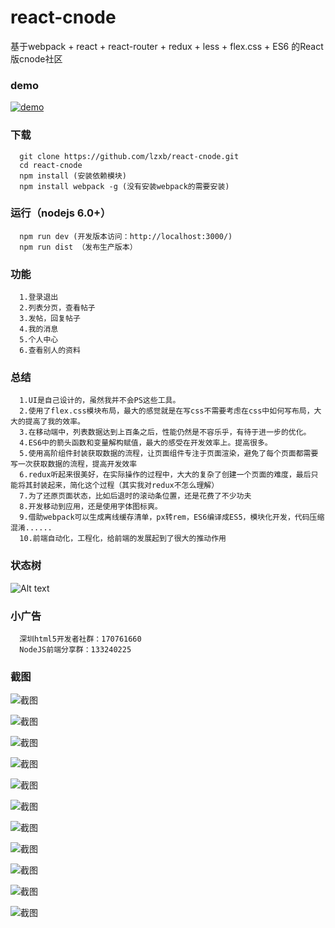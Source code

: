 # react-cnode
基于webpack + react + react-router + redux + less + flex.css + ES6 的React版cnode社区

### demo
 [![demo](https://github.com/lzxb/react-cnode/raw/master/shot/QR-code.png)](http://lzxb.github.io/react-cnode/)

### 下载
```
  git clone https://github.com/lzxb/react-cnode.git
  cd react-cnode
  npm install (安装依赖模块)
  npm install webpack -g (没有安装webpack的需要安装)
```

### 运行（nodejs 6.0+）
```
  npm run dev (开发版本访问：http://localhost:3000/)
  npm run dist （发布生产版本）

```
### 功能
```
  1.登录退出
  2.列表分页，查看帖子
  3.发帖，回复帖子
  4.我的消息
  5.个人中心
  6.查看别人的资料
```

### 总结
```
  1.UI是自己设计的，虽然我并不会PS这些工具。
  2.使用了flex.css模块布局，最大的感觉就是在写css不需要考虑在css中如何写布局，大大的提高了我的效率。
  3.在移动端中，列表数据达到上百条之后，性能仍然是不容乐乎，有待于进一步的优化。
  4.ES6中的箭头函数和变量解构赋值，最大的感受在开发效率上。提高很多。
  5.使用高阶组件封装获取数据的流程，让页面组件专注于页面渲染，避免了每个页面都需要写一次获取数据的流程，提高开发效率
  6.redux听起来很美好，在实际操作的过程中，大大的复杂了创建一个页面的难度，最后只能将其封装起来，简化这个过程（其实我对redux不怎么理解）
  7.为了还原页面状态，比如后退时的滚动条位置，还是花费了不少功夫
  8.开发移动到应用，还是使用字体图标爽。
  9.借助webpack可以生成离线缓存清单，px转rem，ES6编译成ES5，模块化开发，代码压缩混淆......
  10.前端自动化，工程化，给前端的发展起到了很大的推动作用
```
### 状态树
![Alt text](https://github.com/lzxb/react-cnode/raw/master/shot/redux-state.jpg)
### 小广告
```
  深圳html5开发者社群：170761660
  NodeJS前端分享群：133240225
```
### 截图

![截图](https://github.com/lzxb/react-cnode/raw/master/shot/1.png)

![截图](https://github.com/lzxb/react-cnode/raw/master/shot/2.png)

![截图](https://github.com/lzxb/react-cnode/raw/master/shot/3.png)

![截图](https://github.com/lzxb/react-cnode/raw/master/shot/4.png)

![截图](https://github.com/lzxb/react-cnode/raw/master/shot/5.png)

![截图](https://github.com/lzxb/react-cnode/raw/master/shot/6.png)

![截图](https://github.com/lzxb/react-cnode/raw/master/shot/7.png)

![截图](https://github.com/lzxb/react-cnode/raw/master/shot/8.png)

![截图](https://github.com/lzxb/react-cnode/raw/master/shot/9.png)

![截图](https://github.com/lzxb/react-cnode/raw/master/shot/10.png)

![截图](https://github.com/lzxb/react-cnode/raw/master/shot/11.png)

